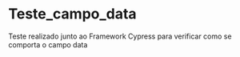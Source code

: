 # Teste_campo_data
 Teste realizado junto ao Framework Cypress para verificar como se comporta o campo data
